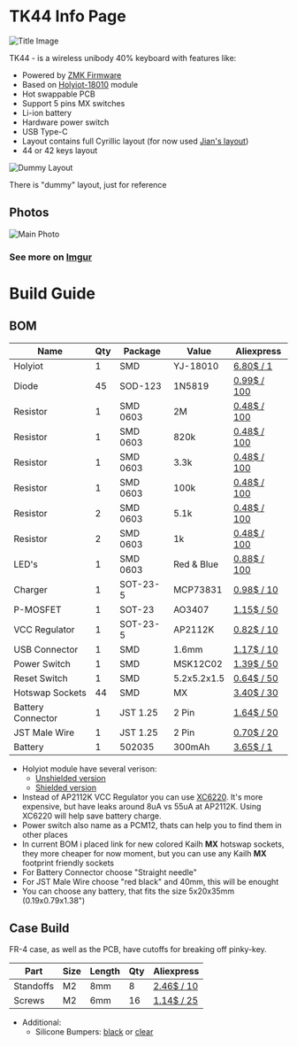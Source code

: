 # TK44 Info Page

![Title Image](https://i.imgur.com/ZL7ijve.png)

TK44 - is a wireless unibody 40% keyboard with features like:

* Powered by [ZMK Firmware](https://zmk.dev/docs/)
* Based on [Holyiot-18010](http://www.holyiot.com/tp/2019042516322180424.pdf) module
* Hot swappable PCB
* Support 5 pins MX switches
* Li-ion battery
* Hardware power switch
* USB Type-C
* Layout contains full Cyrillic layout (for now used [Jian's layout](http://www.keyboard-layout-editor.com/#/gists/4b6c2af67148f58ddd6c6b2976c4370f))
* 44 or 42 keys layout

![Dummy Layout](https://i.imgur.com/SZQ4iCk.png)

There is "dummy" layout, just for reference

## Photos

![Main Photo](https://i.imgur.com/fLbH7DQ.jpg)

### See more on [Imgur](https://imgur.com/a/DaCdFm3)

# Build Guide

## BOM

| Name               | Qty | Package  | Value       | Aliexpress                                                      |
| ------------------ | --- | -------- | ----------- | --------------------------------------------------------------- |
| Holyiot            | 1   | SMD      | YJ-18010    | [6.80$ / 1](https://aliexpress.com/item/32868365660.html)       |
| Diode              | 45  | SOD-123  | 1N5819      | [0.99$ / 100](https://aliexpress.com/item/32849879904.html)     |
| Resistor           | 1   | SMD 0603 | 2M          | [0.48$ / 100](https://aliexpress.com/item/32847135098.html)     |
| Resistor           | 1   | SMD 0603 | 820k        | [0.48$ / 100](https://aliexpress.com/item/32847135098.html)     |
| Resistor           | 1   | SMD 0603 | 3.3k        | [0.48$ / 100](https://aliexpress.com/item/32847135098.html)     |
| Resistor           | 1   | SMD 0603 | 100k        | [0.48$ / 100](https://aliexpress.com/item/32847135098.html)     |
| Resistor           | 2   | SMD 0603 | 5.1k        | [0.48$ / 100](https://aliexpress.com/item/32847135098.html)     |
| Resistor           | 2   | SMD 0603 | 1k          | [0.48$ / 100](https://aliexpress.com/item/32847135098.html)     |
| LED's              | 1   | SMD 0603 | Red & Blue  | [0.88$ / 100](https://aliexpress.com/item/32798686869.html)     |
| Charger            | 1   | SOT-23-5 | MCP73831    | [0.98$ / 10](https://aliexpress.com/item/32714249253.html)      |
| P-MOSFET           | 1   | SOT-23   | AO3407      | [1.15$ / 50](https://aliexpress.com/item/32491247912.html)      |
| VCC Regulator      | 1   | SOT-23-5 | AP2112K     | [0.82$ / 10](https://aliexpress.com/item/32884059737.html)      |
| USB Connector      | 1   | SMD      | 1.6mm       | [1.17$ / 10](https://aliexpress.com/item/32998900371.html)      |
| Power Switch       | 1   | SMD      | MSK12C02    | [1.39$ / 50](https://aliexpress.com/item/32856542440.html)      |
| Reset Switch       | 1   | SMD      | 5.2x5.2x1.5 | [0.64$ / 50](https://aliexpress.com/item/32989610390.html)      |
| Hotswap Sockets    | 44  | SMD      | MX          | [3.40$ / 30](https://aliexpress.com/item/1005003166749340.html) |
| Battery Connector  | 1   | JST 1.25 | 2 Pin       | [1.64$ / 50](https://aliexpress.com/item/10000064127272.html)   |
| JST Male Wire      | 1   | JST 1.25 | 2 Pin       | [0.70$ / 20](https://aliexpress.co/item/1005002957075278.html)  |
| Battery            | 1   | 502035   | 300mAh      | [3.65$ / 1](https://aliexpress.ru/item/1005003258617053.html)   |


* Holyiot module have several verison:
  * [Unshielded version](https://aliexpress.ru/item/32868365660.html)
  * [Shielded version](https://aliexpress.com/item/32868002366.html)
* Instead of AP2112K VCC Regulator you can use [XC6220](https://aliexpress.ru/item/4000271612572.html). It's more expensive, but have leaks around 8uA vs 55uA at AP2112K. Using XC6220 will help save battery charge.
* Power switch also name as a PCM12, thats can help you to find them in other places
* In current BOM i placed link for new colored Kailh **MX** hotswap sockets, they more cheaper for now moment, but you can use any Kailh **MX** footprint friendly sockets
* For Battery Connector choose "Straight needle"
* For JST Male Wire choose "red black" and 40mm, this will be enought
* You can choose any battery, that fits the size 5x20x35mm (0.19x0.79x1.38")

## Case Build

FR-4 case, as well as the PCB, have cutoffs for breaking off pinky-key.

| Part            | Size        | Length | Qty | Aliexpress                                                      |
| --------------- | ----------- | ------ | --- | --------------------------------------------------------------- |
| Standoffs       | M2          | 8mm    | 8   | [2.46$ / 10](https://aliexpress.com/item/1005001696530309.html) |
| Screws          | M2          | 6mm    | 16  | [1.14$ / 25](https://aliexpress.com/item/1005003106313122.html) |

* Additional:
  * Silicone Bumpers: [black](https://aliexpress.com/item/32912066603.html) or [clear](https://aliexpress.com/item/32680543746.html)
